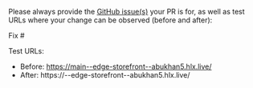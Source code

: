 Please always provide the [GitHub issue(s)](../issues) your PR is for, as well as test URLs where your change can be observed (before and after):

Fix #<gh-issue-id>

Test URLs:
- Before: https://main--edge-storefront--abukhan5.hlx.live/
- After: https://<branch>--edge-storefront--abukhan5.hlx.live/
